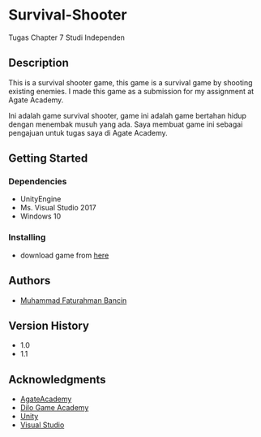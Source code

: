 # Survival-Shooter
Tugas Chapter 7 Studi Independen

## Description
This is a survival shooter game, this game is a survival game by shooting existing enemies. I made this game as a submission for my assignment at Agate Academy.

Ini adalah game survival shooter, game ini adalah game bertahan hidup dengan menembak musuh yang ada. Saya membuat game ini sebagai pengajuan untuk tugas saya di Agate Academy.

## Getting Started

### Dependencies
* UnityEngine
* Ms. Visual Studio 2017
* Windows 10

### Installing
* download game from [here](https://github.com/Fathursyafeei/Survival-Shooter/releases/download/1.1/build-SurvivalShooter.zip)


## Authors
* [Muhammad Faturahman Bancin](https://www.instagram.com/art.of.fatur)

## Version History
* 1.0
* 1.1
    
## Acknowledgments
* [AgateAcademy](https://agate.id/career/agate-academy-students)
* [Dilo Game Academy](https://academy.dilo.id/)
* [Unity](https://unity.com/)
* [Visual Studio](https://visualstudio.microsoft.com/)

